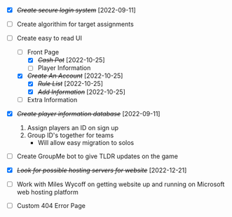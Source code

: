 * [X] ~~*Create secure login system*~~ [2022-09-11]
* [ ] Create algorithim for target assignments
* [ ] Create easy to read UI
    * [ ] Front Page
        * [X] ~~*Cash Pot*~~ [2022-10-25]
        * [ ] Player Information
    * [X] ~~*Create An Account*~~ [2022-10-25]
        * [X] ~~*Rule List*~~ [2022-10-25]
        * [X] ~~*Add Information*~~ [2022-10-25]
    * [ ] Extra Information

* [X] ~~*Create player information database*~~ [2022-09-11]
    1. Assign players an ID on sign up
    2. Group ID's together for teams
        * Will allow easy migration to solos
* [ ] Create GroupMe bot to give TLDR updates on the game
* [X] ~~*Look for possible hosting servers for website*~~ [2022-12-21]
* [ ] Work with Miles Wycoff on getting website up and running on Microsoft web hosting platform

* [ ] Custom 404 Error Page

